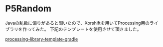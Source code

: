 # P5Random

Javaの乱数に偏りがあると聞いたので、Xorshiftを用いてProcessing用のライブラリを作ってみた。
下記のテンプレートを使用させて頂きました。

[processing-library-template-gradle](https://github.com/enkatsu/processing-library-template-gradle)
